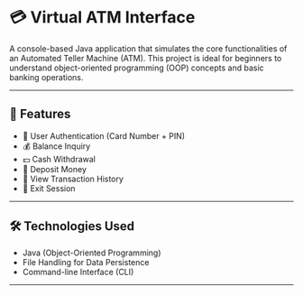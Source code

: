 # 💳 Virtual ATM Interface

A console-based Java application that simulates the core functionalities of an Automated Teller Machine (ATM). This project is ideal for beginners to understand object-oriented programming (OOP) concepts and basic banking operations.

---

## 🚀 Features

- 🔐 User Authentication (Card Number + PIN)
- 💰 Balance Inquiry
- 💵 Cash Withdrawal
- 🧾 Deposit Money
- 📄 View Transaction History
- 🚪 Exit Session

---

## 🛠 Technologies Used

- Java (Object-Oriented Programming)
- File Handling for Data Persistence
- Command-line Interface (CLI)

---
